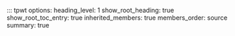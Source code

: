 ::: tpwt
    options:
      heading_level: 1
      show_root_heading: true
      show_root_toc_entry: true
      inherited_members: true
      members_order: source
      summary: true
